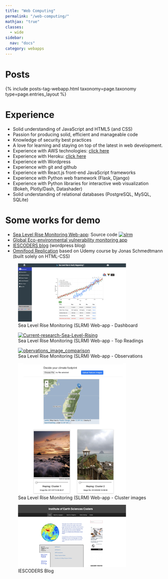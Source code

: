 ```yaml
---
title: "Web Computing"
permalink: "/web-computing/"
mathjax: "true"
classes:
  - wide
sidebar:
  nav: "docs"
category: webapps
---
```


<h1>Posts</h1>

<div class="entries-{{ page.entries_layout | default: 'list' }}">
  {% include posts-tag-webapp.html taxonomy=page.taxonomy type=page.entries_layout %}
</div>

<h1>Experience</h1>
<p><ul style="font-size:1em">
    <li>Solid understanding of JavaScript and HTML5 (and CSS)</li>
    <li>Passion for producing solid, efficient and manageable code</li>
    <li>Knowledge of security best practices</li>
    <li>A love for learning and staying on top of the latest in web development.</li>
    <li>Experience with AWS technologies: <a href="http://slrm.herokuapp.com/current_research">click here</a></li>
    <li>Experience with Heroku: <a href="http://omnifood.herokuapp.com/">click here</a></li>
    <li>Experience with Wordpress</li>
    <li>Experience with git and github</li>
    <li>Experience with React.js front-end JavaScript frameworks</li>
    <li>Experience with Python web framework (Flask, Django)</li>
    <li>Experience with Python libraries for interactive web visualization (Bokeh, Plotly/Dash, Datashader)</li>
    <li>Solid understanding of relational databases (PostgreSQL, MySQL, SQLite)</li>
  </ul>
  
<h1>Some works for demo</h1>
  <p style="font-size:1em">
    <ul style="font-size:1em">
    <li><a href="http://slrm.herokuapp.com/">Sea Level Rise Monitoring Web-app</a>: Source code <a href="https://github.com/earthinversion/Sea-Level-Rise-Monitoring-Web-Application-Source-Code" download="Codes">
    <img src="https://img.icons8.com/carbon-copy/100/000000/download-2.png" alt="slrm" width="40" height="40">
</a></li> 
    <li><a href="https://gev-info.herokuapp.com/">Global Eco-environmental vulnerability monitoring app</a></li>
    <li><a href="https://iescoders.com">IESCODERS blog</a> (wordpress blog)</li>
    <li><a href="http://omnifood.herokuapp.com/">Omnifood Replication</a> based on Udemy course by Jonas Schmedtmann (built solely on HTML-CSS)</li>
  </ul>
</p>

<figure>
  <a href="http://slrm.herokuapp.com"><img src="https://raw.githubusercontent.com/earthinversion/earthinversion-images/main/images/slrm/dashboard.jpg" alt="dashboard" style="width:80%"></a>
  <figcaption>Sea Level Rise Monitoring (SLRM) Web-app - Dashboard</figcaption>
</figure>

<figure>
  <a href="http://slrm.herokuapp.com/current_research"><img src="https://raw.githubusercontent.com/earthinversion/figures-earthinversion-page/master/slrm_current_research.png" alt="Current-research-Sea-Level-Rising" style="width:80%"></a>
  <figcaption>Sea Level Rise Monitoring (SLRM) Web-app - Top Readings</figcaption>
</figure>

<figure>
  <a href="http://slrm.herokuapp.com/observations/image_comparison"><img src="https://raw.githubusercontent.com/earthinversion/figures-earthinversion-page/master/slrm_observations_image_comparison.png" alt="obervations_image_comparison" style="width:80%"></a>
  <figcaption>Sea Level Rise Monitoring (SLRM) Web-app - Observations</figcaption>
</figure>

<figure>
  <a href="http://slrm.herokuapp.com/cluster_analysis"><img src="https://raw.githubusercontent.com/earthinversion/earthinversion-images/main/images/slrm/cluster-images.jpg" alt="cluster images" style="width:80%"></a>
  <figcaption>Sea Level Rise Monitoring (SLRM) Web-app - Cluster images</figcaption>
</figure>

<figure>
  <a href="https://iescoders.com"><img src="https://raw.githubusercontent.com/earthinversion/earthinversion-images/main/images/iescoders.jpg" alt="iescoders" style="width:80%"></a>
  <figcaption>IESCODERS Blog</figcaption>
</figure>

